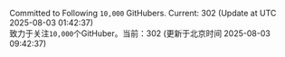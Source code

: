 Committed to Following `10,000` GitHubers. Current: <!-- FOLLOWING_COUNT -->302<!-- FOLLOWING_COUNT --> (Update at UTC <!-- LAST_UPDATED -->2025-08-03 01:42:37<!-- LAST_UPDATED -->)<br>
致力于关注`10,000`个GitHuber。当前：<!-- FOLLOWING_COUNT -->302<!-- FOLLOWING_COUNT --> (更新于北京时间 <!-- LAST_UPDATED_CST -->2025-08-03 09:42:37<!-- LAST_UPDATED_CST -->)
